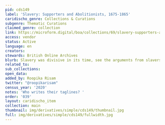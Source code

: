 ```yaml
---
pid: cds149
label: 'Slavery: Supporters and Abolitionists, 1675-1865'
caridischo_genre: Collections & Curations
subgenre: Thematic Curations
claimed_genre: collection
link: https://microform.digital/boa/collections/69/slavery-supporters-and-abolitionists-1675-1865
access: vendor
status: Active
language: en
creators:
stewards: British Online Archives
blurb: Slavery was divisive in its time, see the arguments from slavers and protestors
related_to:
sub_collections:
open_data:
added_by: Roopika Risam
twitter: "@roopikarisam"
census_year: '2020'
notes: 'Who writes their taglines? '
order: '039'
layout: caridischo_item
collection: main
thumbnail: img/derivatives/simple/cds149/thumbnail.jpg
full: img/derivatives/simple/cds149/fullwidth.jpg
---
```

